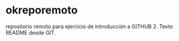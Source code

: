 # okreporemoto
repositorio remoto para ejercicio de introducción a GITHUB 2. Texto README desde GIT.
